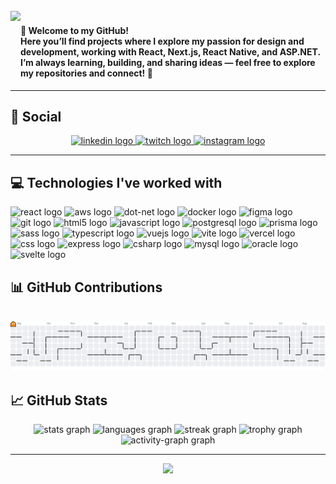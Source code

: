 <br clear="both">

<img align="left" height="100" src="https://cdn.picrew.me/shareImg/org/202508/2141620_JvGoxpnz.png" />

###

<h4 align="left">
  👋 Welcome to my GitHub!<br>
  Here you’ll find projects where I explore my passion for design and development, working with React, Next.js, React Native, and ASP.NET.<br>
  I’m always learning, building, and sharing ideas — feel free to explore my repositories and connect! 🚀
</h4>

---

## 📳 Social

<div align="center">
  <a href="https://www.linkedin.com/in/arley-do-nascimento-vinagre" target="_blank">
    <img src="https://raw.githubusercontent.com/maurodesouza/profile-readme-generator/master/src/assets/icons/social/linkedin/default.svg" width="52" height="40" alt="linkedin logo" />
  </a>
  <a href="https://www.twitch.tv/choquitobolado" target="_blank">
    <img src="https://raw.githubusercontent.com/maurodesouza/profile-readme-generator/master/src/assets/icons/social/twitch/default.svg" width="52" height="40" alt="twitch logo" />
  </a>
  <a href="https://www.instagram.com/ar.ley_cb" target="_blank">
    <img src="https://raw.githubusercontent.com/maurodesouza/profile-readme-generator/master/src/assets/icons/social/instagram/default.svg" width="52" height="40" alt="instagram logo" />
  </a>
</div>

---

## 💻 Technologies I've worked with

<div align="left">
  <img src="https://skillicons.dev/icons?i=react" height="56" alt="react logo" />
  <img src="https://cdn.jsdelivr.net/gh/devicons/devicon/icons/amazonwebservices/amazonwebservices-plain-wordmark.svg" height="56" alt="aws logo" />
  <img src="https://cdn.simpleicons.org/dotnet/512BD4" height="56" alt="dot-net logo" />
  <img src="https://cdn.simpleicons.org/docker/2496ED" height="56" alt="docker logo" />
  <img src="https://cdn.simpleicons.org/figma/F24E1E" height="56" alt="figma logo" />
  <img src="https://cdn.simpleicons.org/git/F05032" height="56" alt="git logo" />
  <img src="https://cdn.simpleicons.org/html5/E34F26" height="56" alt="html5 logo" />
  <img src="https://cdn.simpleicons.org/javascript/F7DF1E" height="56" alt="javascript logo" />
  <img src="https://cdn.simpleicons.org/postgresql/4169E1" height="56" alt="postgresql logo" />
  <img src="https://cdn.simpleicons.org/prisma/2D3748" height="56" alt="prisma logo" />
  <img src="https://cdn.simpleicons.org/sass/CC6699" height="56" alt="sass logo" />
  <img src="https://cdn.simpleicons.org/typescript/3178C6" height="56" alt="typescript logo" />
  <img src="https://cdn.simpleicons.org/vuedotjs/4FC08D" height="56" alt="vuejs logo" />
  <img src="https://cdn.simpleicons.org/vite/646CFF" height="56" alt="vite logo" />
  <img src="https://cdn.simpleicons.org/vercel/000000" height="56" alt="vercel logo" />
  <img src="https://cdn.simpleicons.org/css/1572B6" height="56" alt="css logo" />
  <img src="https://cdn.simpleicons.org/express/000000" height="56" alt="express logo" />
  <img src="https://skillicons.dev/icons?i=cs" height="56" alt="csharp logo" />
  <img src="https://cdn.jsdelivr.net/gh/devicons/devicon/icons/mysql/mysql-original-wordmark.svg" height="56" alt="mysql logo" />
  <img src="https://cdn.jsdelivr.net/gh/devicons/devicon/icons/oracle/oracle-original.svg" height="56" alt="oracle logo" />
  <img src="https://cdn.jsdelivr.net/gh/devicons/devicon/icons/svelte/svelte-original.svg" height="56" alt="svelte logo" />
</div>

## 📊 GitHub Contributions
<br clear="both">

<picture>
  <source media="(prefers-color-scheme: dark)" srcset="https://raw.githubusercontent.com/arley-chock/arley-chock/output/pacman-contribution-graph-dark.svg">
  <source media="(prefers-color-scheme: light)" srcset="https://raw.githubusercontent.com/arley-chock/arley-chock/output/pacman-contribution-graph.svg">
  <img alt="pacman contribution graph" src="https://raw.githubusercontent.com/arley-chock/arley-chock/output/pacman-contribution-graph.svg">
</picture>



## 📈 GitHub Stats


<div align="center">
  <img src="https://github-readme-stats.vercel.app/api?username=arley-chock&hide_title=false&hide_rank=false&show_icons=true&include_all_commits=true&count_private=true&disable_animations=false&theme=tokyonight&locale=en&hide_border=false&order=1" height="150" alt="stats graph"  />
  <img src="https://github-readme-stats.vercel.app/api/top-langs?username=arley-chock&locale=en&hide_title=false&layout=compact&card_width=320&langs_count=5&theme=tokyonight&hide_border=false&order=2" height="150" alt="languages graph"  />
  <img src="https://streak-stats.demolab.com?user=arley-chock&locale=en&mode=weekly&theme=tokyonight&hide_border=false&border_radius=5&order=3" height="150" alt="streak graph"  />
  <img src="https://github-profile-trophy.vercel.app?username=arley-chock&theme=tokyonight&column=-1&row=1&margin-w=8&margin-h=8&no-bg=false&no-frame=false&order=4" height="150" alt="trophy graph"  />
  <img src="https://github-readme-activity-graph.vercel.app/graph?username=arley-chock&radius=16&theme=react&area=true&order=5" height="300" alt="activity-graph graph"  />
</div>


---

<div align="center">
  <img src="https://visitor-badge.laobi.icu/badge?page_id=arley-chock.arley-chock&" />
</div>
